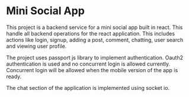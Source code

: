 # Mini Social App

This project is a backend service for a mini social app built in react. This handle all backend operations for the react application. This includes actions like login, signup, adding a post, comment, chatting, user search and viewing user profile.

The project uses passport js library to implement authentication. Oauth2 authentication is used and no concurrent login is allowed currently. Concurrent login will be allowed when the mobile version of the app is ready.

The chat section of the application is implemented using socket io.
